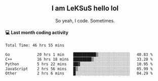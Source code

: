 <h2 align="center">I am LeKSuS hello lol</h2>
<p align="center">So yeah, I code. Sometimes.</p>

#### :computer: Last month coding activity
<!--START_SECTION:waka-->

```txt
Total Time: 46 hrs 55 mins

Go            20 hrs 1 min    ██████████▒░░░░░░░░░░░░░░   40.83 %
C++           16 hrs 18 mins  ████████▒░░░░░░░░░░░░░░░░   33.28 %
Python        5 hrs 22 mins   ██▓░░░░░░░░░░░░░░░░░░░░░░   10.95 %
JavaScript    2 hrs 56 mins   █▒░░░░░░░░░░░░░░░░░░░░░░░   05.99 %
Other         2 hrs 6 mins    █░░░░░░░░░░░░░░░░░░░░░░░░   04.29 %
```

<!--END_SECTION:waka-->
